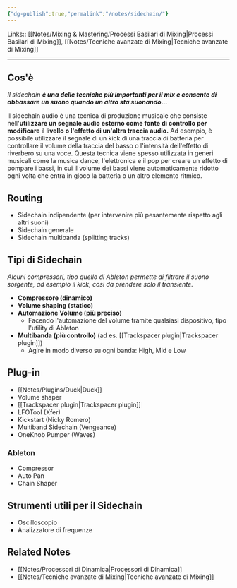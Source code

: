 ```yaml
---
{"dg-publish":true,"permalink":"/notes/sidechain/"}
---
```


Links:: [[Notes/Mixing & Mastering/Processi Basilari di Mixing\|Processi Basilari di Mixing]], [[Notes/Tecniche avanzate di Mixing\|Tecniche avanzate di Mixing]]

---
## Cos'è

_Il sidechain **è una delle tecniche più importanti per il mix e consente di abbassare un suono quando un altro sta suonando...**_

Il sidechain audio è una tecnica di produzione musicale che consiste nell'**utilizzare un segnale audio esterno come fonte di controllo per modificare il livello o l'effetto di un'altra traccia audio.** Ad esempio, è possibile utilizzare il segnale di un kick di una traccia di batteria per controllare il volume della traccia del basso o l'intensità dell'effetto di riverbero su una voce. Questa tecnica viene spesso utilizzata in generi musicali come la musica dance, l'elettronica e il pop per creare un effetto di pompare i bassi, in cui il volume dei bassi viene automaticamente ridotto ogni volta che entra in gioco la batteria o un altro elemento ritmico.


## Routing

- Sidechain indipendente (per intervenire più pesantemente rispetto agli altri suoni)
- Sidechain generale
- Sidechain multibanda (splitting tracks)

## Tipi di Sidechain

_Alcuni compressori, tipo quello di Ableton permette di filtrare il suono sorgente, ad esempio il kick, così da prendere solo il transiente._

- **Compressore (dinamico)**
- **Volume shaping (statico)**
- **Automazione Volume (più preciso)**
	- Facendo l'automazione del volume tramite qualsiasi dispositivo, tipo l'utility di Ableton
- **Multibanda (più controllo)** (ad es. [[Trackspacer plugin\|Trackspacer plugin]])
	- Agire in modo diverso su ogni banda: High, Mid e Low


## Plug-in

- [[Notes/Plugins/Duck\|Duck]]
- Volume shaper
- [[Trackspacer plugin\|Trackspacer plugin]]
- LFOTool (Xfer)
- Kickstart (Nicky Romero)
- Multiband Sidechain (Vengeance)
- OneKnob Pumper (Waves)

### Ableton

- Compressor
- Auto Pan
- Chain Shaper

## Strumenti utili per il Sidechain

- Oscilloscopio
- Analizzatore di frequenze 

## Related Notes

- [[Notes/Processori di Dinamica\|Processori di Dinamica]]
- [[Notes/Tecniche avanzate di Mixing\|Tecniche avanzate di Mixing]]
